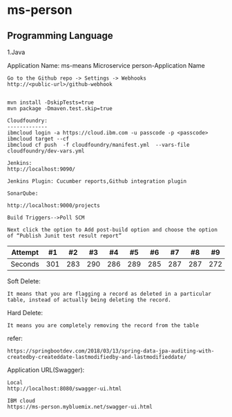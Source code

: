 # ms-person


## Programming Language
   1.Java
   
Application Name:
 ms-means Microservice
 person-Application Name
    

    Go to the Github repo -> Settings -> Webhooks
    http://<public-url>/github-webhook
    
    
    mvn install -DskipTests=true
    mvn package -Dmaven.test.skip=true
    
    Cloudfoundry:
    -------------
    ibmcloud login -a https://cloud.ibm.com -u passcode -p <passcode>
    ibmcloud target --cf
    ibmcloud cf push  -f cloudfoundry/manifest.yml  --vars-file cloudfoundry/dev-vars.yml
    
    Jenkins:    
    http://localhost:9090/
    
    Jenkins Plugin: Cucumber reports,Github integration plugin
    
    SonarQube:
    
    http://localhost:9000/projects
    
    Build Triggers-->Poll SCM
    
    Next click the option to Add post-build option and choose the option of “Publish Junit test result report”


Attempt | #1 | #2 | #3 | #4 | #5 | #6 | #7 | #8 | #9 | #10 | #11
--- | --- | --- | --- |--- |--- |--- |--- |--- |--- |--- |---
Seconds | 301 | 283 | 290 | 286 | 289 | 285 | 287 | 287 | 272 | 276 | 269

Soft Delete: 
    
    It means that you are flagging a record as deleted in a particular table, instead of actually being deleting the record. 
    
Hard Delete: 
    
    It means you are completely removing the record from the table        
    
refer: 
    
    https://springbootdev.com/2018/03/13/spring-data-jpa-auditing-with-createdby-createddate-lastmodifiedby-and-lastmodifieddate/

Application URL(Swagger):
  
    Local
    http://localhost:8080/swagger-ui.html
    
    IBM cloud
    https://ms-person.mybluemix.net/swagger-ui.html
     
    
